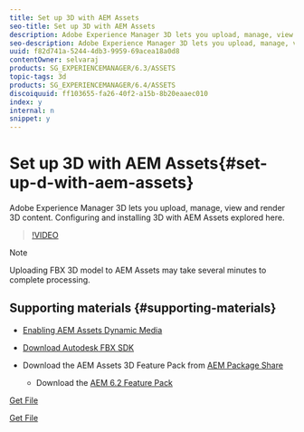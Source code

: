 ```yaml
---
title: Set up 3D with AEM Assets
seo-title: Set up 3D with AEM Assets
description: Adobe Experience Manager 3D lets you upload, manage, view and render 3D content. Configuring and installing 3D with AEM Assets explored here.
seo-description: Adobe Experience Manager 3D lets you upload, manage, view and render 3D content. Configuring and installing 3D with AEM Assets explored here.
uuid: f82d741a-5244-4db3-9959-69acea18a0d8
contentOwner: selvaraj
products: SG_EXPERIENCEMANAGER/6.3/ASSETS
topic-tags: 3d
products: SG_EXPERIENCEMANAGER/6.4/ASSETS
discoiquuid: ff103655-fa26-40f2-a15b-8b20eaaec010
index: y
internal: n
snippet: y
---
```


# Set up 3D with AEM Assets{#set-up-d-with-aem-assets}

Adobe Experience Manager 3D lets you upload, manage, view and render 3D content. Configuring and installing 3D with AEM Assets explored here.

>[!VIDEO](https://video.tv.adobe.com/v/18387/?quality=9)

>[!NOTE]
>
>Uploading FBX 3D model to AEM Assets may take several minutes to complete processing.

## Supporting materials {#supporting-materials}

* [Enabling AEM Assets Dynamic Media](https://docs.adobe.com/docs/en/aem/6-3/administer/content/dynamic-media/config-dynamic.html)
* [Download Autodesk FBX SDK](http://usa.autodesk.com/adsk/servlet/pc/item?siteID=123112&id=26416130)
* Download the AEM Assets 3D Feature Pack from [AEM Package Share](https://www.adobeaemcloud.com/content/packageshare/tools/login.html)

    * Download the [AEM 6.2 Feature Pack](https://www.adobeaemcloud.com/content/marketplace/marketplaceProxy.html?packagePath=/content/companies/public/adobe/packages/cq620/featurepack/AEM-6.2-DynamicMedia-3D)

[Get File](assets/adobe-logo-1.zip)

[Get File](assets/spy-car.zip)
